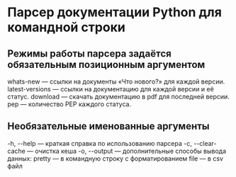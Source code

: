 # Парсер документации Python для командной строки


## Режимы работы парсера задаётся обязательным позиционным аргументом

whats-new — ссылки на документы «Что нового?» для каждой версии.
latest-versions — ссылки на документацию для каждой версии и её статус.
download — скачать документацию в pdf для последней версии.
pep — количество PEP каждого статуса.


## Необязательные именованные аргументы
-h, --help — краткая справка по использованию парсера
-c, --clear-cache — очистка кеша
-o, --output — дополнительные способы вывода данных:
    pretty — в командную строку с форматированием
    file — в csv файл
